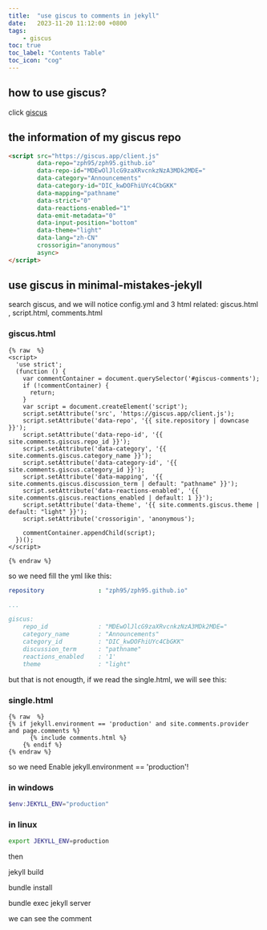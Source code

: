 ```yaml
---
title:  "use giscus to comments in jekyll"
date:   2023-11-20 11:12:00 +0800
tags: 
    - giscus
toc: true 
toc_label: "Contents Table" 
toc_icon: "cog"
---
```

## how to use giscus? 

click [giscus](https://giscus.app/zh-CN)

## the information of my  giscus repo

```html
<script src="https://giscus.app/client.js"
        data-repo="zph95/zph95.github.io"
        data-repo-id="MDEwOlJlcG9zaXRvcnkzNzA3MDk2MDE="
        data-category="Announcements"
        data-category-id="DIC_kwDOFhiUYc4CbGKK"
        data-mapping="pathname"
        data-strict="0"
        data-reactions-enabled="1"
        data-emit-metadata="0"
        data-input-position="bottom"
        data-theme="light"
        data-lang="zh-CN"
        crossorigin="anonymous"
        async>
</script>
```

## use giscus in minimal-mistakes-jekyll

search giscus, and we will notice config.yml and 3 html related: giscus.html , script.html, comments.html

### giscus.html

```
{% raw  %}
<script>
  'use strict';
  (function () {
    var commentContainer = document.querySelector('#giscus-comments');
    if (!commentContainer) {
      return;
    }
    var script = document.createElement('script');
    script.setAttribute('src', 'https://giscus.app/client.js');
    script.setAttribute('data-repo', '{{ site.repository | downcase }}');
    script.setAttribute('data-repo-id', '{{ site.comments.giscus.repo_id }}');
    script.setAttribute('data-category', '{{ site.comments.giscus.category_name }}');
    script.setAttribute('data-category-id', '{{ site.comments.giscus.category_id }}');
    script.setAttribute('data-mapping', '{{ site.comments.giscus.discussion_term | default: "pathname" }}');
    script.setAttribute('data-reactions-enabled', '{{ site.comments.giscus.reactions_enabled | default: 1 }}');
    script.setAttribute('data-theme', '{{ site.comments.giscus.theme | default: "light" }}');
    script.setAttribute('crossorigin', 'anonymous');

    commentContainer.appendChild(script);
  })();
</script>

{% endraw %} 
```

so we need fill the yml like this:

```yml
repository               : "zph95/zph95.github.io"

...

giscus:
    repo_id              : "MDEwOlJlcG9zaXRvcnkzNzA3MDk2MDE=" 
    category_name        : "Announcements" 
    category_id          : "DIC_kwDOFhiUYc4CbGKK"
    discussion_term      : "pathname" 
    reactions_enabled    : '1' 
    theme                : "light" 
```

but that is not enougth, if we read the single.html, we will see this:

### single.html

```
{% raw  %}
{% if jekyll.environment == 'production' and site.comments.provider and page.comments %}
      {% include comments.html %}
    {% endif %} 
{% endraw %} 
```

so we need Enable jekyll.environment == 'production'!

### in windows

```powershell
$env:JEKYLL_ENV="production"
```

### in linux

```bash
export JEKYLL_ENV=production
```

then

jekyll build

bundle install

bundle exec jekyll server

we can see the comment